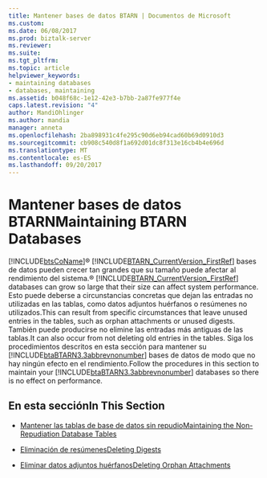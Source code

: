 ```yaml
---
title: Mantener bases de datos BTARN | Documentos de Microsoft
ms.custom: 
ms.date: 06/08/2017
ms.prod: biztalk-server
ms.reviewer: 
ms.suite: 
ms.tgt_pltfrm: 
ms.topic: article
helpviewer_keywords:
- maintaining databases
- databases, maintaining
ms.assetid: b048f68c-1e12-42e3-b7bb-2a87fe977f4e
caps.latest.revision: "4"
author: MandiOhlinger
ms.author: mandia
manager: anneta
ms.openlocfilehash: 2ba898931c4fe295c90d6eb94cad60b69d0910d3
ms.sourcegitcommit: cb908c540d8f1a692d01dc8f313e16cb4b4e696d
ms.translationtype: MT
ms.contentlocale: es-ES
ms.lasthandoff: 09/20/2017
---
```

# <a name="maintaining-btarn-databases"></a><span data-ttu-id="a94dc-102">Mantener bases de datos BTARN</span><span class="sxs-lookup"><span data-stu-id="a94dc-102">Maintaining BTARN Databases</span></span>
[!INCLUDE[btsCoName](../../includes/btsconame-md.md)]<span data-ttu-id="a94dc-103">® [!INCLUDE[BTARN_CurrentVersion_FirstRef](../../includes/btarn-currentversion-firstref-md.md)] bases de datos pueden crecer tan grandes que su tamaño puede afectar al rendimiento del sistema.</span><span class="sxs-lookup"><span data-stu-id="a94dc-103">® [!INCLUDE[BTARN_CurrentVersion_FirstRef](../../includes/btarn-currentversion-firstref-md.md)] databases can grow so large that their size can affect system performance.</span></span> <span data-ttu-id="a94dc-104">Esto puede deberse a circunstancias concretas que dejan las entradas no utilizadas en las tablas, como datos adjuntos huérfanos o resúmenes no utilizados.</span><span class="sxs-lookup"><span data-stu-id="a94dc-104">This can result from specific circumstances that leave unused entries in the tables, such as orphan attachments or unused digests.</span></span> <span data-ttu-id="a94dc-105">También puede producirse no elimine las entradas más antiguas de las tablas.</span><span class="sxs-lookup"><span data-stu-id="a94dc-105">It can also occur from not deleting old entries in the tables.</span></span> <span data-ttu-id="a94dc-106">Siga los procedimientos descritos en esta sección para mantener su [!INCLUDE[btaBTARN3.3abbrevnonumber](../../includes/btabtarn3-3abbrevnonumber-md.md)] bases de datos de modo que no hay ningún efecto en el rendimiento.</span><span class="sxs-lookup"><span data-stu-id="a94dc-106">Follow the procedures in this section to maintain your [!INCLUDE[btaBTARN3.3abbrevnonumber](../../includes/btabtarn3-3abbrevnonumber-md.md)] databases so there is no effect on performance.</span></span>  
  
## <a name="in-this-section"></a><span data-ttu-id="a94dc-107">En esta sección</span><span class="sxs-lookup"><span data-stu-id="a94dc-107">In This Section</span></span>  
  
-   [<span data-ttu-id="a94dc-108">Mantener las tablas de base de datos sin repudio</span><span class="sxs-lookup"><span data-stu-id="a94dc-108">Maintaining the Non-Repudiation Database Tables</span></span>](../../adapters-and-accelerators/accelerator-rosettanet/maintaining-the-non-repudiation-database-tables.md)  
  
-   [<span data-ttu-id="a94dc-109">Eliminación de resúmenes</span><span class="sxs-lookup"><span data-stu-id="a94dc-109">Deleting Digests</span></span>](../../adapters-and-accelerators/accelerator-rosettanet/deleting-digests.md)  
  
-   [<span data-ttu-id="a94dc-110">Eliminar datos adjuntos huérfanos</span><span class="sxs-lookup"><span data-stu-id="a94dc-110">Deleting Orphan Attachments</span></span>](../../adapters-and-accelerators/accelerator-rosettanet/deleting-orphan-attachments.md)